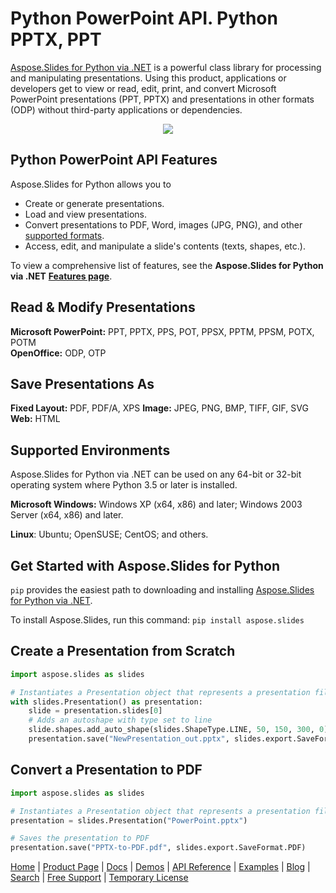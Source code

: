 # Python PowerPoint API. Python PPTX, PPT

[Aspose.Slides for Python via .NET](https://products.aspose.com/slides/python-net) is a powerful class library for processing and manipulating presentations. Using this product, applications or developers get to view or read, edit, print, and convert Microsoft PowerPoint presentations (PPT, PPTX) and presentations in other formats (ODP) without third-party applications or dependencies.

<p align="center">
  <a title="Download complete Aspose.Slides for Python via .NET source code" href="https://github.com/aspose-slides/Aspose.Slides-for-Python-via-.NET/archive/master.zip">
	<img src="https://raw.github.com/AsposeExamples/java-examples-dashboard/master/images/downloadZip-Button-Large.png" />
  </a>
</p>

## **Python PowerPoint API Features**

Aspose.Slides for Python allows you to

* Create or generate presentations.
* Load and view presentations.
* Convert presentations to PDF, Word, images (JPG, PNG), and other [supported formats](https://docs.aspose.com/slides/python-net/supported-file-formats/).
* Access, edit, and manipulate a slide's contents (texts, shapes, etc.).

To view a comprehensive list of features, see the **Aspose.Slides for Python via .NET** [**Features page**](https://docs.aspose.com/slides/python-net/features-overview/).

## **Read & Modify Presentations**

**Microsoft PowerPoint:** PPT, PPTX, PPS, POT, PPSX, PPTM, PPSM, POTX, POTM\
**OpenOffice:** ODP, OTP

## **Save Presentations As**

**Fixed Layout:** PDF, PDF/A, XPS
**Image:** JPEG, PNG, BMP, TIFF, GIF, SVG
**Web:** HTML

## **Supported Environments**

Aspose.Slides for Python via .NET can be used on any 64-bit or 32-bit operating system where Python 3.5 or later is installed.

**Microsoft Windows:** Windows XP (x64, x86) and later; Windows 2003 Server (x64, x86) and later.

**Linux**: Ubuntu; OpenSUSE; CentOS; and others.

## **Get Started with Aspose.Slides for Python**

`pip` provides the easiest path to downloading and installing [Aspose.Slides for Python via .NET](https://pypi.org/project/aspose.slides/).

To install Aspose.Slides, run this command: `pip install aspose.slides`

## **Create a Presentation from Scratch**

```python
import aspose.slides as slides

# Instantiates a Presentation object that represents a presentation file
with slides.Presentation() as presentation:
    slide = presentation.slides[0]
    # Adds an autoshape with type set to line
    slide.shapes.add_auto_shape(slides.ShapeType.LINE, 50, 150, 300, 0)
    presentation.save("NewPresentation_out.pptx", slides.export.SaveFormat.PPTX)
```

## **Convert a Presentation to PDF**

```python
import aspose.slides as slides

# Instantiates a Presentation object that represents a presentation file
presentation = slides.Presentation("PowerPoint.pptx")

# Saves the presentation to PDF
presentation.save("PPTX-to-PDF.pdf", slides.export.SaveFormat.PDF)
```

[Home](https://www.aspose.com/) | [Product Page](https://products.aspose.com/slides/python-net) | [Docs](https://docs.aspose.com/slides/python-net/) | [Demos](https://products.aspose.app/slides/family) | [API Reference](https://docs.aspose.com/slides/python-net/api-reference/) | [Examples](https://github.com/aspose-slides/Aspose.Slides-for-Python-via-.NET/) | [Blog](https://blog.aspose.com/category/slides/) | [Search](https://search.aspose.com/) | [Free Support](https://forum.aspose.com/c/slides) | [Temporary License](https://purchase.aspose.com/temporary-license)
